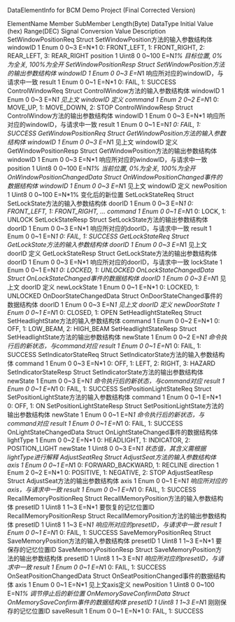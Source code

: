 DataElementInfo for BCM Demo Project (Final Corrected Version)								
                                
ElementName	Member	SubMember	Length(Byte)	DataType	Initial Value (hex)	Range(DEC)	Signal Conversion	Value Description
SetWindowPositionReq				Struct				SetWindowPosition方法的输入参数结构体
    windowID		1	Enum	0	0~3	E=N*1	0: FRONT_LEFT, 1: FRONT_RIGHT, 2: REAR_LEFT, 3: REAR_RIGHT
    position		1	Uint8	0	0~100	E=N*1%	目标位置, 0%为全关, 100%为全开
SetWindowPositionResp				Struct				SetWindowPosition方法的输出参数结构体 
    windowID		1	Enum	0	0~3	E=N*1	响应所对应的windowID，与请求中一致
    result		1	Enum	0	0~1	E=N*1	0: FAIL, 1: SUCCESS
ControlWindowReq				Struct				ControlWindow方法的输入参数结构体
    windowID		1	Enum	0	0~3	E=N*1	见上文 windowID 定义
    command		1	Enum	2	0~2	E=N*1	0: MOVE_UP, 1: MOVE_DOWN, 2: STOP
ControlWindowResp				Struct				ControlWindow方法的输出参数结构体 
    windowID		1	Enum	0	0~3	E=N*1	 响应所对应的windowID，与请求中一致
    result		1	Enum	0	0~1	E=N*1	0: FAIL, 1: SUCCESS
GetWindowPositionReq				Struct				GetWindowPosition方法的输入参数结构体
    windowID		1	Enum	0	0~3	E=N*1	见上文 windowID 定义
GetWindowPositionResp				Struct				GetWindowPosition方法的输出参数结构体
    windowID		1	Enum	0	0~3	E=N*1	响应所对应的windowID，与请求中一致
    position		1	Uint8	0	0~100	E=N*1%	当前位置, 0%为全关, 100%为全开
OnWindowPositionChangedData				Struct				OnWindowPositionChanged事件的数据结构体
    windowID		1	Enum	0	0~3	E=N*1	见上文 windowID 定义
    newPosition		1	Uint8	0	0~100	E=N*1%	变化后的新位置
SetLockStateReq				Struct				SetLockState方法的输入参数结构体
    doorID		1	Enum	0	0~3	E=N*1	0: FRONT_LEFT, 1: FRONT_RIGHT, ...
    command		1	Enum	0	0~1	E=N*1	0: LOCK, 1: UNLOCK
SetLockStateResp				Struct				SetLockState方法的输出参数结构体
    doorID		1	Enum	0	0~3	E=N*1	响应所对应的doorID，与请求中一致
    result		1	Enum	0	0~1	E=N*1	0: FAIL, 1: SUCCESS
GetLockStateReq				Struct				GetLockState方法的输入参数结构体
    doorID		1	Enum	0	0~3	E=N*1	见上文 doorID 定义
GetLockStateResp				Struct				GetLockState方法的输出参数结构体
    doorID		1	Enum	0	0~3	E=N*1	 响应所对应的doorID，与请求中一致
    lockState		1	Enum	0	0~1	E=N*1	0: LOCKED, 1: UNLOCKED
OnLockStateChangedData				Struct				OnLockStateChanged事件的数据结构体
    doorID		1	Enum	0	0~3	E=N*1	见上文 doorID 定义
    newLockState		1	Enum	0	0~1	E=N*1	0: LOCKED, 1: UNLOCKED
OnDoorStateChangedData				Struct				OnDoorStateChanged事件的数据结构体
    doorID		1	Enum	0	0~3	E=N*1	见上文 doorID 定义
    newDoorState		1	Enum	0	0~1	E=N*1	0: CLOSED, 1: OPEN
SetHeadlightStateReq				Struct				SetHeadlightState方法的输入参数结构体
    command		1	Enum	0	0~2	E=N*1	0: OFF, 1: LOW_BEAM, 2: HIGH_BEAM
SetHeadlightStateResp				Struct				SetHeadlightState方法的输出参数结构体 
    newState		1	Enum	0	0~2	E=N*1	 命令执行后的新状态，与command对应
    result		1	Enum	0	0~1	E=N*1	0: FAIL, 1: SUCCESS
SetIndicatorStateReq				Struct				SetIndicatorState方法的输入参数结构体
    command		1	Enum	0	0~3	E=N*1	0: OFF, 1: LEFT, 2: RIGHT, 3: HAZARD
SetIndicatorStateResp				Struct				SetIndicatorState方法的输出参数结构体
    newState		1	Enum	0	0~3	E=N*1	命令执行后的新状态，与command对应
    result		1	Enum	0	0~1	E=N*1	0: FAIL, 1: SUCCESS
SetPositionLightStateReq				Struct				SetPositionLightState方法的输入参数结构体
    command		1	Enum	0	0~1	E=N*1	0: OFF, 1: ON
SetPositionLightStateResp				Struct				SetPositionLightState方法的输出参数结构体 
    newState		1	Enum	0	0~1	E=N*1	命令执行后的新状态，与command对应
    result		1	Enum	0	0~1	E=N*1	0: FAIL, 1: SUCCESS
OnLightStateChangedData				Struct				OnLightStateChanged事件的数据结构体
    lightType		1	Enum	0	0~2	E=N*1	0: HEADLIGHT, 1: INDICATOR, 2: POSITION_LIGHT
    newState		1	Uint8	0	0~3	E=N*1	状态值，其含义需根据lightType进行解释
AdjustSeatReq				Struct				AdjustSeat方法的输入参数结构体
    axis		1	Enum	0	0~1	E=N*1	0: FORWARD_BACKWARD, 1: RECLINE
    direction		1	Enum	2	0~2	E=N*1	0: POSITIVE, 1: NEGATIVE, 2: STOP
AdjustSeatResp				Struct				AdjustSeat方法的输出参数结构体 
    axis		1	Enum	0	0~1	E=N*1	 响应所对应的axis，与请求中一致
    result		1	Enum	0	0~1	E=N*1	0: FAIL, 1: SUCCESS
RecallMemoryPositionReq				Struct				RecallMemoryPosition方法的输入参数结构体
    presetID		1	Uint8	1	1~3	E=N*1	要恢复的记忆位置ID
RecallMemoryPositionResp				Struct				RecallMemoryPosition方法的输出参数结构体
    presetID		1	Uint8	1	1~3	E=N*1	响应所对应的presetID，与请求中一致
    result		1	Enum	0	0~1	E=N*1	0: FAIL, 1: SUCCESS
SaveMemoryPositionReq				Struct				SaveMemoryPosition方法的输入参数结构体
    presetID		1	Uint8	1	1~3	E=N*1	要保存的记忆位置ID
SaveMemoryPositionResp				Struct				SaveMemoryPosition方法的输出参数结构体
    presetID		1	Uint8	1	1~3	E=N*1	响应所对应的presetID，与请求中一致
    result		1	Enum	0	0~1	E=N*1	0: FAIL, 1: SUCCESS
OnSeatPositionChangedData				Struct				OnSeatPositionChanged事件的数据结构体
    axis		1	Enum	0	0~1	E=N*1	见上文axis定义
    newPosition		1	Uint8	0	0~100	E=N*1%	调节停止后的新位置
OnMemorySaveConfirmData				Struct				OnMemorySaveConfirm事件的数据结构体
    presetID		1	Uint8	1	1~3	E=N*1	刚刚保存的记忆位置ID
    saveResult		1	Enum	0	0~1	E=N*1	0: FAIL, 1: SUCCESS

